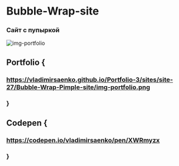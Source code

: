 # Bubble-Wrap-site

### Сайт с пупыркой

![img-portfolio](https://user-images.githubusercontent.com/56477695/124386878-16054e00-dce5-11eb-89ae-ed76d007a47b.png)

## Portfolio {

### https://vladimirsaenko.github.io/Portfolio-3/sites/site-27/Bubble-Wrap-Pimple-site/img-portfolio.png

### }

## Codepen {

### https://codepen.io/vladimirsaenko/pen/XWRmyzx

### }
